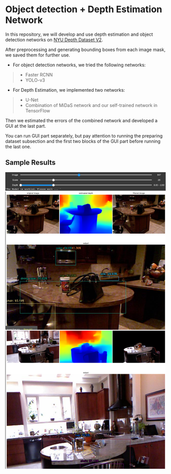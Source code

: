 # Object detection + Depth Estimation Network

In this repository, we will develop and use depth estimation and object detection networks on [NYU Depth Dataset V2](https://cs.nyu.edu/~silberman/datasets/nyu_depth_v2.html).

After preprocessing and generating bounding boxes from each image mask, we saved them for further use.

- For object detection networks, we tried the following networks:

>* Faster RCNN
>* YOLO-v3

- For Depth Estimation, we implemented two networks:

>* U-Net
>* Combination of MiDaS network and our self-trained network in TensorFlow

Then we estimated the errors of the combined network and developed a GUI at the last part.

You can run GUI part separately, but pay attention to running the preparing dataset subsection and the first two blocks of the GUI part before running the last one.

## Sample Results

![Sample Image1](https://github.com/Omid-SH/DeepLearning_FinalProject/blob/main/sample-outputs/sample-1.png)
![Sample Image2](https://github.com/Omid-SH/DeepLearning_FinalProject/blob/main/sample-outputs/sample-2.png)
![Sample Image3](https://github.com/Omid-SH/DeepLearning_FinalProject/blob/main/sample-outputs/sample-3.png)
